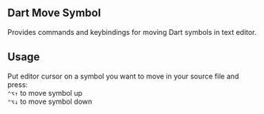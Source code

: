 ## Dart Move Symbol

Provides commands and keybindings for moving Dart symbols in text editor.

## Usage

Put editor cursor on a symbol you want to move in your source file and press:  
`⌃⌥↑` to move symbol up  
`⌃⌥↓` to move symbol down
